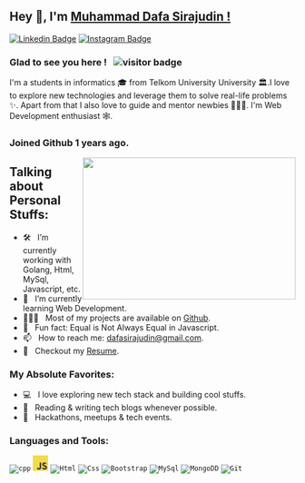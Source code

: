 ## Hey 👋, I'm [Muhammad Dafa Sirajudin !](https://github.com/iampavangandhi/)

[![Linkedin Badge](https://img.shields.io/badge/-LinkedIn-0e76a8?style=flat-square&logo=Linkedin&logoColor=white)](https://www.linkedin.com/in/mdafasirajudin/)
[![Instagram Badge](https://img.shields.io/badge/-Instagram-e4405f?style=flat-square&logo=Instagram&logoColor=white)](https://www.instagram.com/mdafasirajudin/)

### Glad to see you here ! &nbsp; ![visitor badge](https://visitor-badge.glitch.me/badge?page_id=dafajudin.visitor-badge)

I'm a students in informatics 🎓 from Telkom University University 🏛.I love to explore new technologies and leverage them to solve real-life problems ✨. Apart from that I also love to guide and mentor newbies 👨🏻‍💻. I'm  Web Development enthusiast 🕸️.

### Joined Github **1** years ago.

<!-- Since then I pushed **2538**+ commits, opened **229**+ issues, submitted **280**+ pull requests, created **20**+ gists and contributed to **25**+ public repositories. -->

<img align="right" height="250" width="375" alt="" src="https://raw.githubusercontent.com/abhisheknaiidu/abhisheknaiidu/master/code.gif" />

## Talking about Personal Stuffs:

- 🛠 &nbsp; I’m currently working with Golang, Html, <br />MySql, Javascript, etc.
- 🚀 &nbsp; I’m currently learning Web Development.
- 👨🏻‍💻 &nbsp; Most of my projects are available on [Github](https://github.com/dafajudin?tab=repositories).
- 👾 &nbsp; Fun fact: Equal is Not Always Equal in Javascript.
- 📫 &nbsp; How to reach me: dafasirajudin@gmail.com.
- 📝 &nbsp; Checkout my [Resume](https://drive.google.com/file/d/16wZRGA25o-rOK5_Y1TyBSUNkiGKCSUvW/view?usp=sharing).

### My Absolute Favorites:

- 💻 &nbsp; I love exploring new tech stack and building cool stuffs.
- 📰 &nbsp; Reading & writing tech blogs whenever possible.
- 🍕 &nbsp; Hackathons, meetups & tech events.

### Languages and Tools:

<code><img height="27" src="https://www.vectorlogo.zone/logos/golang/golang-ar21.svg" alt="cpp"></code>
<code><img height="27" src="https://raw.githubusercontent.com/github/explore/80688e429a7d4ef2fca1e82350fe8e3517d3494d/topics/javascript/javascript.png" alt="javascript"></code>
<code><img height="27" src="https://www.vectorlogo.zone/logos/w3_html5/w3_html5-ar21.svg" alt="Html"></code>
<code><img height="27" src="https://www.vectorlogo.zone/logos/w3_css/w3_css-official.svg" alt="Css"></code>
<code><img height="27" src="https://www.vectorlogo.zone/logos/getbootstrap/getbootstrap-icon.svg" alt="Bootstrap"></code>
<code><img height="27" src="https://www.vectorlogo.zone/logos/mysql/mysql-ar21.svg" alt="MySql"></code>
<code><img height="27" src="https://www.vectorlogo.zone/logos/mongodb/mongodb-ar21.svg" alt="MongoDD"></code>
<code><img height="27" src="https://www.vectorlogo.zone/logos/git-scm/git-scm-icon.svg" alt="Git"></code>

#
